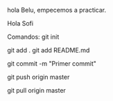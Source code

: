 hola Belu, empecemos a practicar.

Hola Sofi

Comandos:
git init

git add .
git add README.md

git commit -m "Primer commit"

git push origin master

git pull origin master